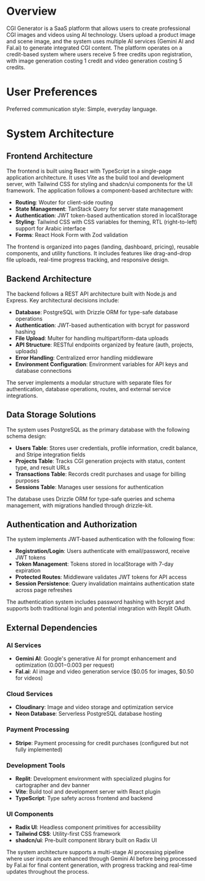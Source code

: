 # Overview

CGI Generator is a SaaS platform that allows users to create professional CGI images and videos using AI technology. Users upload a product image and scene image, and the system uses multiple AI services (Gemini AI and Fal.ai) to generate integrated CGI content. The platform operates on a credit-based system where users receive 5 free credits upon registration, with image generation costing 1 credit and video generation costing 5 credits.

# User Preferences

Preferred communication style: Simple, everyday language.

# System Architecture

## Frontend Architecture
The frontend is built using React with TypeScript in a single-page application architecture. It uses Vite as the build tool and development server, with Tailwind CSS for styling and shadcn/ui components for the UI framework. The application follows a component-based architecture with:

- **Routing**: Wouter for client-side routing
- **State Management**: TanStack Query for server state management
- **Authentication**: JWT token-based authentication stored in localStorage
- **Styling**: Tailwind CSS with CSS variables for theming, RTL (right-to-left) support for Arabic interface
- **Forms**: React Hook Form with Zod validation

The frontend is organized into pages (landing, dashboard, pricing), reusable components, and utility functions. It includes features like drag-and-drop file uploads, real-time progress tracking, and responsive design.

## Backend Architecture
The backend follows a REST API architecture built with Node.js and Express. Key architectural decisions include:

- **Database**: PostgreSQL with Drizzle ORM for type-safe database operations
- **Authentication**: JWT-based authentication with bcrypt for password hashing
- **File Upload**: Multer for handling multipart/form-data uploads
- **API Structure**: RESTful endpoints organized by feature (auth, projects, uploads)
- **Error Handling**: Centralized error handling middleware
- **Environment Configuration**: Environment variables for API keys and database connections

The server implements a modular structure with separate files for authentication, database operations, routes, and external service integrations.

## Data Storage Solutions
The system uses PostgreSQL as the primary database with the following schema design:

- **Users Table**: Stores user credentials, profile information, credit balance, and Stripe integration fields
- **Projects Table**: Tracks CGI generation projects with status, content type, and result URLs
- **Transactions Table**: Records credit purchases and usage for billing purposes
- **Sessions Table**: Manages user sessions for authentication

The database uses Drizzle ORM for type-safe queries and schema management, with migrations handled through drizzle-kit.

## Authentication and Authorization
The system implements JWT-based authentication with the following flow:

- **Registration/Login**: Users authenticate with email/password, receive JWT tokens
- **Token Management**: Tokens stored in localStorage with 7-day expiration
- **Protected Routes**: Middleware validates JWT tokens for API access
- **Session Persistence**: Query invalidation maintains authentication state across page refreshes

The authentication system includes password hashing with bcrypt and supports both traditional login and potential integration with Replit OAuth.

## External Dependencies

### AI Services
- **Gemini AI**: Google's generative AI for prompt enhancement and optimization ($0.001-$0.003 per request)
- **Fal.ai**: AI image and video generation service ($0.05 for images, $0.50 for videos)

### Cloud Services  
- **Cloudinary**: Image and video storage and optimization service
- **Neon Database**: Serverless PostgreSQL database hosting

### Payment Processing
- **Stripe**: Payment processing for credit purchases (configured but not fully implemented)

### Development Tools
- **Replit**: Development environment with specialized plugins for cartographer and dev banner
- **Vite**: Build tool and development server with React plugin
- **TypeScript**: Type safety across frontend and backend

### UI Components
- **Radix UI**: Headless component primitives for accessibility
- **Tailwind CSS**: Utility-first CSS framework
- **shadcn/ui**: Pre-built component library built on Radix UI

The system architecture supports a multi-stage AI processing pipeline where user inputs are enhanced through Gemini AI before being processed by Fal.ai for final content generation, with progress tracking and real-time updates throughout the process.